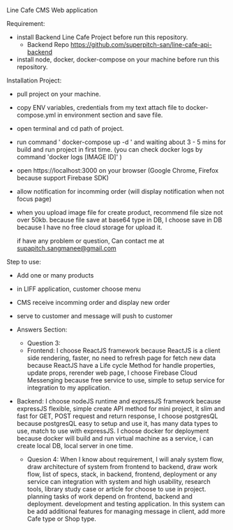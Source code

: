 Line Cafe CMS Web application

Requirement:
 - install Backend Line Cafe Project before run this repository.
   - Backend Repo https://github.com/superpitch-san/line-cafe-api-backend
 - install node, docker, docker-compose on your machine before run this repository.

Installation Project:
 - pull project on your machine.
 - copy ENV variables, credentials from my text attach file to docker-compose.yml in environment section and save file.
 - open terminal and cd path of project.
 - run command ' docker-compose up -d ' and waiting about 3 - 5 mins for build and run project in first time.  (you can check docker logs by command 'docker logs [IMAGE ID]' )
 - open https://localhost:3000 on your browser (Google Chrome, Firefox because support Firebase SDK)
 - allow notification for incomming order (will display notification when not focus page)
 - when you upload image file for create product, 
   recommend file size not over 50kb. because file save at base64 type in DB, I choose save in DB because I have no free cloud storage for upload it.

   if have any problem or question, Can contact me at supapitch.sangmanee@gmail.com

Step to use:
 - Add one or many products
 - in LIFF application, customer choose menu
 - CMS receive incomming order and display new order
 - serve to customer and message will push to customer

 - Answers Section:
   - Question 3:
   - Frontend:
I choose ReactJS framework because ReactJS is a client side rendering, faster, no need to refresh page for fetch new data because ReactJS have a Life cycle Method for handle properties, update props, rerender web page, I choose Firebase Cloud Messenging because free service to use, simple to setup service for integration to my application.
 - Backend:
I choose nodeJS runtime and expressJS framework because expressJS flexible, simple create API method for mini project, it slim and fast for GET, POST request and return response, I choose postgresQL because postgresQL easy to setup and use it, has many data types to use, match to use with expressJS.
I choose docker for deployment because docker will build and run virtual machine as a service, i can create local DB, local server in one time.

   - Quesion 4:
When I know about requirement, I will analy system flow, draw architecture of system from frontend to backend, draw work flow, list of specs, stack, in backend, frontend, deployment or any service can integration with system and high usability, research tools, library study case or article for choose to use in project. planning tasks of work depend on frontend, backend and deployment. development and testing application.
In this system can be add additional features for managing message in client, add more Cafe type or Shop type.